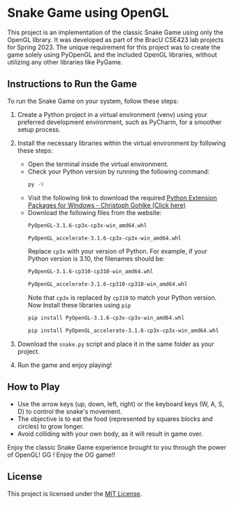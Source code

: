 # Snake Game using OpenGL

This project is an implementation of the classic Snake Game using only the OpenGL library. It was developed as part of the BracU CSE423 lab projects for Spring 2023. The unique requirement for this project was to create the game solely using PyOpenGL and the included OpenGL libraries, without utilizing any other libraries like PyGame.

## Instructions to Run the Game

To run the Snake Game on your system, follow these steps:

1. Create a Python project in a virtual environment (venv) using your preferred development environment, such as PyCharm, for a smoother setup process.

2. Install the necessary libraries within the virtual environment by following these steps:

   - Open the terminal inside the virtual environment.
   - Check your Python version by running the following command:
     ```sh
     py -V
     ```
   - Visit the following link to download the required [Python Extension Packages for Windows - Christoph Gohlke (Click here)](https://www.lfd.uci.edu/~gohlke/pythonlibs/#_pyopengl:~:text=PyOpenGL%E2%80%913.1.5%E2%80%91cp36%E2%80%91cp36m%E2%80%91win_amd64.wh)
   - Download the following files from the website:
     ```sh
     PyOpenGL‑3.1.6‑cp3x‑cp3x‑win_amd64.whl
     ```
     ```sh
     PyOpenGL_accelerate‑3.1.6‑cp3x‑cp3x‑win_amd64.whl
     ```
     Replace `cp3x` with your version of Python. For example, if your Python version is 3.10, the filenames should be:
     ```sh
     PyOpenGL‑3.1.6‑cp310‑cp310‑win_amd64.whl
     ```
     ```sh
     PyOpenGL_accelerate‑3.1.6‑cp310‑cp310‑win_amd64.whl
     ```
     Note that `cp3x` is replaced by `cp310` to match your Python version.
     Now Install these libraries using `pip`
     ```sh
     pip install PyOpenGL‑3.1.6‑cp3x‑cp3x‑win_amd64.whl
     ```
     ```sh
     pip install PyOpenGL_accelerate‑3.1.6‑cp3x‑cp3x‑win_amd64.whl
     ```

3. Download the `snake.py` script and place it in the same folder as your project.

4. Run the game and enjoy playing!

## How to Play

- Use the arrow keys (up, down, left, right) or the keyboard keys (W, A, S, D) to control the snake's movement.
- The objective is to eat the food (represented by squares blocks and circles) to grow longer.
- Avoid colliding with your own body, as it will result in game over.

Enjoy the classic Snake Game experience brought to you through the power of OpenGL! GG ! Enjoy the OG game!!

## License

This project is licensed under the [MIT License](LICENSE).
